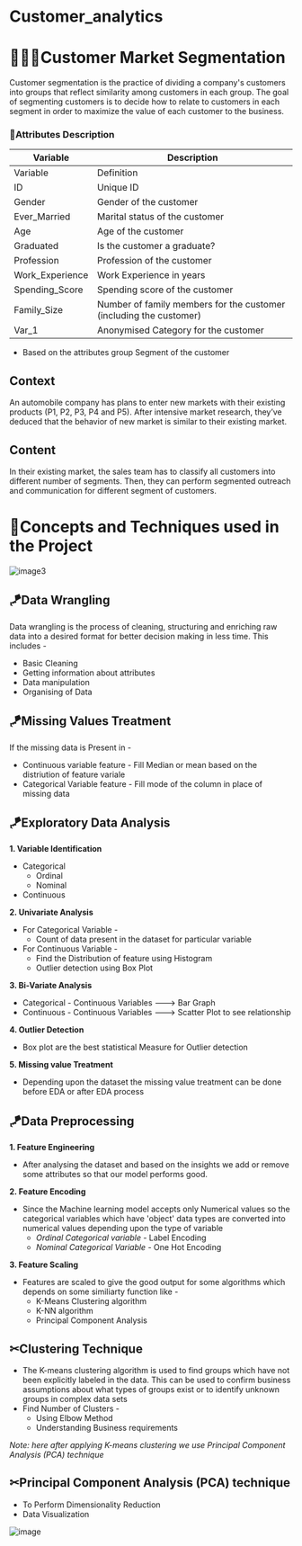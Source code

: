 # Customer_analytics
# 👩‍👩‍👦Customer Market Segmentation
Customer segmentation is the practice of dividing a company's customers into groups that reflect similarity among customers in each group. The goal of segmenting customers is to decide how to relate to customers in each segment in order to maximize the value of each customer to the business.




### 🧐Attributes Description

Variable | Description
--------------|-----------
Variable |	Definition
ID |	Unique ID
Gender|	Gender of the customer
Ever_Married	|Marital status of the customer
Age	|Age of the customer
Graduated|	Is the customer a graduate?
Profession|	Profession of the customer
Work_Experience	|Work Experience in years
Spending_Score|	Spending score of the customer
Family_Size|	Number of family members for the customer (including the customer)
Var_1	|Anonymised Category for the customer

* Based on the attributes group Segment of the customer

## Context
An automobile company has plans to enter new markets with their existing products (P1, P2, P3, P4 and P5). After intensive market research, they’ve deduced that the behavior of new market is similar to their existing market.

## Content
In their existing market, the sales team has to classify all customers into different number of segments. Then, they can perform segmented outreach and communication for different segment of customers.

# 📌Concepts and Techniques used in the Project 

![image3](https://user-images.githubusercontent.com/65475928/123808512-732c8880-d90e-11eb-8a9e-8e4e5eb8543e.png)

## 🪁Data Wrangling
Data wrangling is the process of cleaning, structuring and enriching raw data into a desired format for better decision making in less time.
This includes - 
   - Basic Cleaning
   - Getting information about attributes
   - Data manipulation
   - Organising of Data

## 🪁Missing Values Treatment
If the missing data is Present in -
* Continuous variable feature - Fill Median or mean based on the distriution of feature variale
* Categorical Variable feature - Fill mode of the column in place of missing data

## 🪁Exploratory Data Analysis



**1. Variable Identification**
* Categorical 
     - Ordinal
     - Nominal
* Continuous 

**2. Univariate Analysis**
* For Categorical Variable - 
    - Count of data present in the dataset for particular variable
* For Continuous Variable - 
    - Find the Distribution of feature using Histogram
    - Outlier detection using Box Plot

**3. Bi-Variate Analysis**
* Categorical - Continuous Variables ---> Bar Graph
* Continuous - Continuous Variables ---> Scatter Plot to see relationship

**4. Outlier Detection**
* Box plot are the best statistical Measure for Outlier detection

**5. Missing value Treatment**
* Depending upon the dataset the missing value treatment can be done before EDA or after EDA process

## 🪁Data Preprocessing

**1. Feature Engineering**
* After analysing the dataset and based on the insights we add or remove some attributes so that our model performs good.

**2. Feature Encoding**
* Since the Machine learning model accepts only Numerical values so the categorical variables which have 'object' data types are converted into numerical values depending upon the type of variable
   - *Ordinal Categorical variable* - Label Encoding
   - *Nominal Categorical Variable* - One Hot Encoding

**3. Feature Scaling**
* Features are scaled to give the good output for some algorithms which depends on some similiarty function like - 
    - K-Means Clustering algorithm
    - K-NN algorithm
    - Principal Component Analysis 

## ✂Clustering Technique

* The K-means clustering algorithm is used to find groups which have not been explicitly labeled in the data. This can be used to confirm business assumptions about what types of groups exist or to identify unknown groups in complex data sets
* Find Number of Clusters - 
     - Using Elbow Method
     - Understanding Business requirements
   
*Note: here after applying K-means clustering we use Principal Component Analysis (PCA) technique*
 
 ## ✂Principal Component Analysis (PCA) technique
 * To Perform Dimensionality Reduction
 * Data Visualization
 
![image](https://user-images.githubusercontent.com/78917605/129529378-a4deeda1-5f8c-4b42-9fca-9c6a2a1bf672.png)
